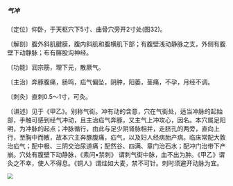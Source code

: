 ##### 气冲

〔定位〕仰卧，于天枢穴下5寸、曲骨穴旁开2寸处(图32)。

〔解剖〕腹外斜肌腱膜，腹内斜肌和腹横肌下部；有腹壁浅动静脉之支，外侧有腹壁下动静脉；布有髂股沟神经。

〔功能〕润宗筋，理下元，散厥气。

〔主治〕奔豚腹痛，肠鸣，疝气偏坠，阴肿，阳萎，茎痛，不孕，月经不调。

〔刺灸〕直刺0.5〜1寸，可灸。

〔讲述〕见于《甲乙》。别称气街。冲有动的含意，穴在气街处，适当冲脉的起始部，手触可感到经气冲动，且主治疝气奔豚，又主气上冲攻心，因名。本穴属足阳明，为冲脉的起点；冲脉循行，由此与足少阴肾脉相并，走脐孔的两旁，直向上行，至胸中而散，故本穴主奔豚腹痛，疝气，以及妇人经病胎产病。临床常配大敦治疝气；配中极、三阴交治尿道痛；配然谷、四满、章门治石水；配冲门治带下产崩。穴处有腹壁下动静脉，《素问•禁刺》 谓刺气街中脉，血不出为肿。《甲乙》谓灸之不幸，使人不得息。《铜人》谓炷如大麦，禁不可针。刺时须避开动脉为宜。

<img src="./img/图32.jpg" style="zoom:80%;" />
